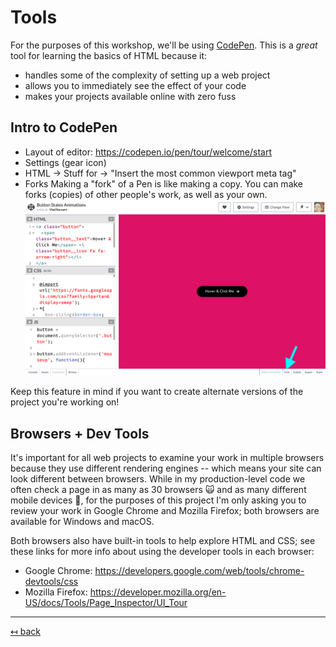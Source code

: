 # Tools

For the purposes of this workshop, we'll be using [CodePen](codepen.io/). This is a _great_ tool for learning the basics of HTML because it:

- handles some of the complexity of setting up a web project
- allows you to immediately see the effect of your code
- makes your projects available online with zero fuss 

## Intro to CodePen

- Layout of editor: https://codepen.io/pen/tour/welcome/start 
- Settings (gear icon)
 - HTML -> Stuff for <head> -> "Insert the most common viewport meta tag"
- Forks
Making a "fork" of a Pen is like making a copy. You can make forks (copies) of other people's work, as well as  your own.
![Screenshot of CodePen Editor pointing out the Fork button](img/codepen-fork.png)

Keep this feature in mind if you want to create alternate versions of the project you're working on!

## Browsers + Dev Tools

It's important for all web projects to examine your work in multiple browsers because they use different rendering engines -- which means your site can look different between browsers. While in my production-level code we often check a page in as many as 30 browsers 🙀 and as many different mobile devices 🤯, for the purposes of this project I'm only asking you to review your work in Google Chrome and Mozilla Firefox; both browsers are available for Windows and macOS.

Both browsers also have built-in tools to help explore HTML and CSS; see these links for more info about using the developer tools in each browser:

- Google Chrome: https://developers.google.com/web/tools/chrome-devtools/css
- Mozilla Firefox: https://developer.mozilla.org/en-US/docs/Tools/Page_Inspector/UI_Tour

---

[↤ back](README.md#table-of-contents)
